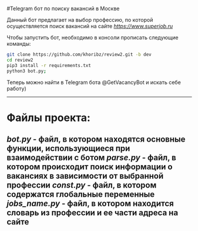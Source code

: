 #Telegram бот по поиску вакансий в Москве

Данный бот предлагает на выбор профессию, по которой осуществляется поиск вакансий
на сайте *https://www.superjob.ru*

Чтобы запустить бот, необходимо в консоли прописать следующие команды:
``` bash
git clone https://github.com/khoribz/review2.git -b dev
cd review2
pip3 install -r requirements.txt
python3 bot.py;
```
Теперь можно найти в Telegram бота @GetVacancyBot и искать себе работу)

---
# Файлы проекта:
_bot.py_ - файл, в котором находятся основные функции, использующиеся при взаимодействии с ботом
_parse.py_ - файл, в котором происходит поиск информации о вакансиях в зависимости от выбранной профессии
_const.py_ - файл, в котором содержатся глобальные переменные
_jobs_name.py_ - файл, в котором находится словарь из профессии и ее части адреса на сайте
---


